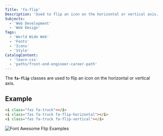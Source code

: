 ```yaml
---
Title: 'fa-flip'
Description: 'Used to flip an icon on the horizontal or vertical axis.'
Subjects:
  - 'Web Development'
  - 'Web Design'
Tags:
  - 'World Wide Web'
  - 'Fonts'
  - 'Icons'
  - 'Style'
CatalogContent:
  - 'learn-css'
  - 'paths/front-end-engineer-career-path'
---
```


The **`fa-flip`** classes are used to flip an icon on the horizontal or vertical axis.

## Example

```html
<i class="fas fa-truck"></i>
<i class="fas fa-truck fa-flip-horizontal"></i>
<i class="fas fa-truck fa-flip-vertical"></i>
```

![Font Awesome Flip Examples](https://raw.githubusercontent.com/Codecademy/docs/main/media/font-awesome-flip.png)
